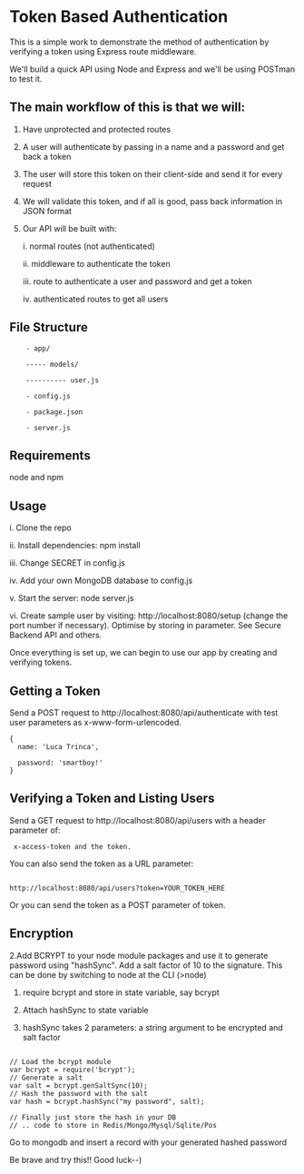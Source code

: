 # Token Based Authentication

This is a simple work to demonstrate the method of authentication by verifying a token using Express route middleware.

We'll build a quick API using Node and Express and we'll be using POSTman to test it. 


## The main workflow of this is that we will:

1. Have unprotected and protected routes

2. A user will authenticate by passing in a name and a password and get back a token

3. The user will store this token on their client-side and send it for every request

4. We will validate this token, and if all is good, pass back information in JSON format

5. Our API will be built with:

	i. normal routes (not authenticated)

	ii. middleware to authenticate the token

	iii. route to authenticate a user and password and get a token

	iv. authenticated routes to get all users

## File Structure

		- app/

		----- models/

		---------- user.js

		- config.js

		- package.json

		- server.js


## Requirements

 node and npm


## Usage

i. Clone the repo

ii. Install dependencies: npm install

iii. Change SECRET in config.js

iv. Add your own MongoDB database to config.js

v. Start the server: node server.js

vi. Create sample user by visiting: http://localhost:8080/setup (change the port number if necessary). Optimise by storing in parameter. See Secure Backend API and others.

Once everything is set up, we can begin to use our app by creating and verifying tokens.


## Getting a Token

Send a POST request to http://localhost:8080/api/authenticate with test user parameters as x-www-form-urlencoded.

  ```
  {
    name: 'Luca Trinca',

    password: 'smartboy!'
  }
  ```


## Verifying a Token and Listing Users

Send a GET request to http://localhost:8080/api/users with a header parameter of:

```
 x-access-token and the token.

 ```

You can also send the token as a URL parameter: 

```

http://localhost:8080/api/users?token=YOUR_TOKEN_HERE

```

Or you can send the token as a POST parameter of token.

## Encryption
2.Add BCRYPT to your node module packages and use it to generate password using "hashSync". Add a salt factor of 10 to the signature. This can be done by switching to node at the CLI (>node)

1. require bcrypt and store in state variable, say bcrypt

2. Attach hashSync to state variable 

3. hashSync takes 2 parameters: a string argument to be encrypted and salt factor

```

// Load the bcrypt module
var bcrypt = require('bcrypt');
// Generate a salt
var salt = bcrypt.genSaltSync(10);
// Hash the password with the salt
var hash = bcrypt.hashSync("my password", salt);
 
// Finally just store the hash in your DB
// .. code to store in Redis/Mongo/Mysql/Sqlite/Pos

```

Go to mongodb and insert a record with your generated hashed password

Be brave and try this!! Good luck--)
